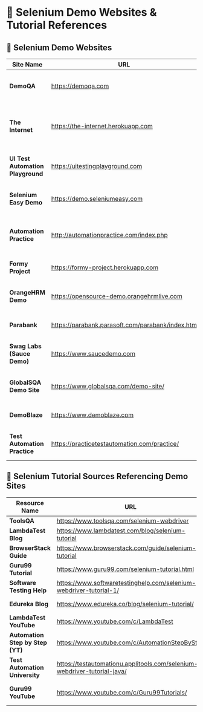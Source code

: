 # 🧪 Selenium Demo Websites & Tutorial References

## 📍 Selenium Demo Websites

| Site Name                       | URL                                             | Description |
|--------------------------------|--------------------------------------------------|-------------|
| **DemoQA**                     | https://demoqa.com                              | Forms, widgets, drag & drop, alerts |
| **The Internet**               | https://the-internet.herokuapp.com              | UI scenarios: login, dropdowns, alerts, frames… |
| **UI Test Automation Playground** | https://uitestingplayground.com             | Dynamic interactions and sync issues |
| **Selenium Easy Demo**         | https://demo.seleniumeasy.com                   | Forms, tables, modals, datepicker |
| **Automation Practice**        | http://automationpractice.com/index.php        | E-commerce demo: login, search, cart |
| **Formy Project**              | https://formy-project.herokuapp.com             | Forms, modals, file uploads |
| **OrangeHRM Demo**             | https://opensource-demo.orangehrmlive.com       | HR app with login, employees, admin |
| **Parabank**                   | https://parabank.parasoft.com/parabank/index.htm | Mock banking app |
| **Swag Labs (Sauce Demo)**     | https://www.saucedemo.com                       | E-commerce test scenarios |
| **GlobalSQA Demo Site**        | https://www.globalsqa.com/demo-site/            | Widgets, drag-and-drop, tabs, tooltips |
| **DemoBlaze**                  | https://www.demoblaze.com                       | E-commerce app |
| **Test Automation Practice**   | https://practicetestautomation.com/practice/    | Login, errors, tables, tab navigation |

## 📘 Selenium Tutorial Sources Referencing Demo Sites

| Resource Name                  | URL                                              | Covers / Uses              |
|-------------------------------|---------------------------------------------------|----------------------------|
| **ToolsQA**                   | https://www.toolsqa.com/selenium-webdriver        | DemoQA                     |
| **LambdaTest Blog**           | https://www.lambdatest.com/blog/selenium-tutorial | The Internet, UITestingPlayground |
| **BrowserStack Guide**        | https://www.browserstack.com/guide/selenium-tutorial | Selenium Easy, UITestingPlayground |
| **Guru99 Tutorial**           | https://www.guru99.com/selenium-tutorial.html     | Swag Labs, Automation Practice |
| **Software Testing Help**     | https://www.softwaretestinghelp.com/selenium-webdriver-tutorial-1/ | The Internet, Parabank |
| **Edureka Blog**              | https://www.edureka.co/blog/selenium-tutorial/    | Formy Project, DemoQA      |
| **LambdaTest YouTube**        | https://www.youtube.com/c/LambdaTest              | GlobalSQA, Demoblaze       |
| **Automation Step by Step (YT)** | https://www.youtube.com/c/AutomationStepByStep | OrangeHRM, Practice Test Automation |
| **Test Automation University** | https://testautomationu.applitools.com/selenium-webdriver-tutorial-java/ | The Internet, Selenium Easy |
| **Guru99 YouTube**            | https://www.youtube.com/c/Guru99Tutorials/        | Parabank, Swag Labs, Automation Practice |